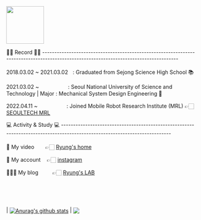 
<img src="https://avatars.githubusercontent.com/u/99808176?v=4" width="100" height="100">

👨‍🎓 Record 👨‍🎓 --------------------------------------------------------------------------------------------------------------------------------------
<br/>
<br/>
2018.03.02 ~ 2021.03.02ㅤ: Graduated from Sejong Science High School 📚 

2021.03.02 ~ㅤㅤㅤㅤㅤㅤ: Seoul National University of Science and Technology | Major : Mechanical System Design Engineering 🔧

2022.04.11 ~ㅤㅤㅤㅤㅤㅤ: Joined Mobile Robot Research Institute (MRL) 👉🏻 [SEOULTECH MRL](https://mrl.seoultech.ac.kr/index.do)
<br/>

💻 Activity & Study 💻 ---------------------------------------------------------------------------------------------------------------------------
<br/>
<br/>
 🎥 My video ㅤㅤ👉🏻  [Ryung's home](https://www.youtube.com/channel/UCc9LB4PyAS6IN5NbVJkC0cQ)

🤳 My account  ㅤ👉🏻  [instagram](https://www.instagram.com/ryung_official/)

👨🏻‍🏫 My blog  ㅤ ㅤ 👉🏻  [Ryung's LAB](https://ryung-lab.notion.site/Ryung-s-LAB-b479d7a127e441a9bb0b32c8d52f48ea)

<br/>
<br/>
<br/>
<br/>
| <a href="https://github.com/Ryung-coding/github-readme-stats"><img align="center" src="https://github-readme-stats.vercel.app/api?username=Ryung-coding&show_icons=true&include_all_commits=true&theme=dark&hide_border=true" alt="Anurag's github stats" /></a> | <a href="https://github.com/Ryung-coding/github-readme-stats"><img align="center" src="https://github-readme-stats.vercel.app/api/top-langs/?username=Ryung-coding&layout=compact&theme=dark&hide_border=true" /></a>

